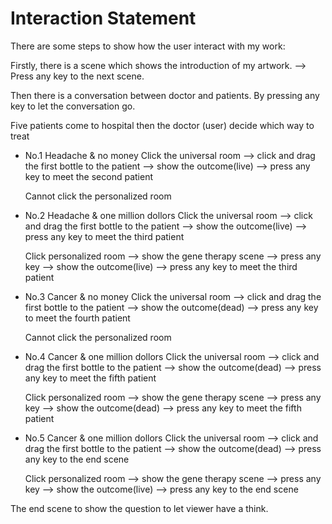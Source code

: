 # Interaction Statement

There are some steps to show how the user interact with my work:

Firstly, there is a scene which shows the introduction of my artwork.
--> Press any key to the next scene.

Then there is a conversation between doctor and patients. By pressing any key to let the conversation go.

Five patients come to hospital then the doctor (user) decide which way to treat

  - No.1 Headache & no money
    Click the universal room --> click and drag the first bottle to the patient --> show the outcome(live) --> press any key to meet the second patient

    Cannot click the personalized room
  - No.2 Headache & one million dollors
    Click the universal room --> click and drag the first bottle to the patient --> show the outcome(live) --> press any key to meet the third patient

    Click personalized room --> show the gene therapy scene --> press any key --> show the outcome(live) --> press any key to meet the third patient
  - No.3 Cancer & no money
    Click the universal room --> click and drag the first bottle to the patient --> show the outcome(dead) --> press any key to meet the fourth patient

    Cannot click the personalized room
  - No.4 Cancer & one million dollors
    Click the universal room --> click and drag the first bottle to the patient --> show the outcome(dead) --> press any key to meet the fifth patient

    Click personalized room --> show the gene therapy scene --> press any key --> show the outcome(dead) --> press any key to meet the fifth patient
  - No.5 Cancer & one million dollors
    Click the universal room --> click and drag the first bottle to the patient --> show the outcome(dead) --> press any key to the end scene

    Click personalized room --> show the gene therapy scene --> press any key --> show the outcome(live) --> press any key to the end scene

The end scene to show the question to let viewer have a think.

